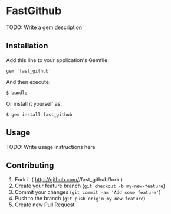 # FastGithub

TODO: Write a gem description

## Installation

Add this line to your application's Gemfile:

    gem 'fast_github'

And then execute:

    $ bundle

Or install it yourself as:

    $ gem install fast_github

## Usage

TODO: Write usage instructions here

## Contributing

1. Fork it ( http://github.com/<my-github-username>/fast_github/fork )
2. Create your feature branch (`git checkout -b my-new-feature`)
3. Commit your changes (`git commit -am 'Add some feature'`)
4. Push to the branch (`git push origin my-new-feature`)
5. Create new Pull Request
